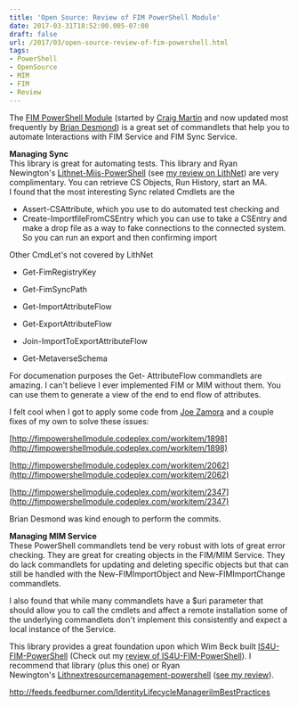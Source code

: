 ```yaml
---
title: 'Open Source: Review of FIM PowerShell Module'
date: 2017-03-31T18:52:00.005-07:00
draft: false
url: /2017/03/open-source-review-of-fim-powershell.html
tags: 
- PowerShell
- OpenSource
- MIM
- FIM
- Review
---
```


The [FIM PowerShell Module](http://fimpowershellmodule.codeplex.com/) (started by [Craig Martin](http://www.integrationtrench.com/) and now updated most frequently by [Brian Desmond](http://briandesmond.com/)) is a great set of commandlets that help you to automate Interactions with FIM Service and FIM Sync Service.  
  
**Managing Sync**  
This library is great for automating tests. This library and Ryan Newington's [Lithnet-Miis-PowerShell](https://github.com/lithnet/miis-powershell) (see [my review on LithNet](http://blog.ilmbestpractices.com/2017/03/open-source-review-of-lithnet.html)) are very complimentary. You can retrieve CS Objects, Run History, start an MA.  
I found that the most interesting Sync related Cmdlets are the  

*   Assert-CSAttribute, which you use to do automated test checking and
*   Create-ImportfileFromCSEntry which you can use to take a CSEntry and make a drop file as a way to fake connections to the connected system. So you can run an export and then confirming import

  

Other CmdLet's not covered by LithNet

*   Get-FimRegistryKey
*   Get-FimSyncPath

  

*   Get-ImportAttributeFlow
*   Get-ExportAttributeFlow
*   Join-ImportToExportAttributeFlow
*   Get-MetaverseSchema

  
For documenation purposes the Get- AttributeFlow commandlets are amazing. I can't believe I ever implemented FIM or MIM without them. You can use them to generate a view of the end to end flow of attributes.  
  
I felt cool when I got to apply some code from [Joe Zamora](http://blog.idmware.com/2013/03/one-small-addition-to-powershell-module.html) and a couple fixes of my own to solve these issues:  

[http://fimpowershellmodule.codeplex.com/workitem/1898](http://fimpowershellmodule.codeplex.com/workitem/1898)

[http://fimpowershellmodule.codeplex.com/workitem/2062](http://fimpowershellmodule.codeplex.com/workitem/2062)

  

  

[http://fimpowershellmodule.codeplex.com/workitem/2347](http://fimpowershellmodule.codeplex.com/workitem/2347)

Brian Desmond was kind enough to perform the commits. 

  
**Managing MIM Service**  
These PowerShell commandlets tend be very robust with lots of great error checking. They are great for creating objects in the FIM/MIM Service. They do lack commandlets for updating and deleting specific objects but that can still be handled with the New-FIMImportObject and New-FIMImportChange commandlets.  
  
I also found that while many commandlets have a $uri parameter that should allow you to call the cmdlets and affect a remote installation some of the underlying commandlets don't implement this consistently and expect a local instance of the Service.  
  
This library provides a great foundation upon which Wim Beck built [IS4U-FIM-PowerShell](https://github.com/wim-beck/IS4U-FIM-Powershell) (Check out my [review of IS4U-FIM-PowerShell](http://blog.ilmbestpractices.com/2017/03/open-source-review-of-is4u-fim.html)). I recommend that library (plus this one) or Ryan Newington's [Lithnextresourcemanagement-powershell](https://github.com/lithnet/resourcemanagement-powershell) ([see my review](http://blog.ilmbestpractices.com/2017/03/open-source-review-of-lithnet.html)).

http://feeds.feedburner.com/IdentityLifecycleManagerilmBestPractices
